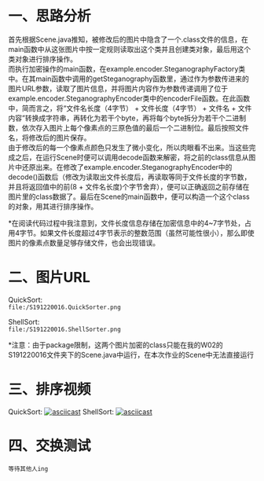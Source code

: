 # 一、思路分析
首先根据Scene.java推知，被修改后的图片中隐含了一个.class文件的信息，在main函数中从这张图片中按一定规则读取出这个类并且创建类对象，最后用这个类对象进行排序操作。  
而执行加密操作的main函数，在example.encoder.SteganographyFactory类中。在其main函数中调用的getSteganography函数里，通过作为参数传进来的图片URL参数，读取了图片信息，并将图片内容作为参数传递调用了位于example.encoder.SteganographyEncoder类中的encoderFile函数。在此函数中，简而言之，将“文件名长度（4字节） + 文件长度（4字节） + 文件名 + 文件内容”转换成字符串，再转化为若干个byte，再将每个byte拆分为若干个二进制数，依次存入图片上每个像素点的三原色值的最后一个二进制位。最后按照文件名，将修改后的图片保存。  
由于修改后的每一个像素点颜色只发生了微小变化，所以肉眼看不出来。当这些完成之后，在运行Scene时便可以调用decode函数来解密，将之前的class信息从图片中还原出来。在修改了example.encoder.SteganographyEncoder中的decode()函数后（修改为读取出文件长度后，再读取等同于文件长度的字节数，并且将返回值中的前(8 + 文件名长度)个字节舍弃），便可以正确返回之前存储在图片里的class数据了。最后在Scene的main函数中，便可以构造一个这个class的对象，用其进行排序操作。  
  
*在阅读代码过程中我注意到，文件长度信息存储在加密信息中的4~7字节处，占用4字节。如果文件长度超过4字节表示的整数范围（虽然可能性很小），那么即使图片的像素点数量足够存储文件，也会出现错误。

# 二、图片URL

QuickSort:   
    `file:/S191220016.QuickSorter.png` 

ShellSort:   
    `file:/S191220016.ShellSorter.png`

*注意：由于package限制，这两个图片加密的class只能在我的W02的S191220016文件夹下的Scene.java中运行，在本次作业的Scene中无法直接运行

# 三、排序视频

QuickSort:
    [![asciicast](https://asciinema.org/a/437900.svg)](https://asciinema.org/a/437900)
ShellSort:
    [![asciicast](https://asciinema.org/a/437901.svg)](https://asciinema.org/a/437901)

# 四、交换测试
    等待其他人ing